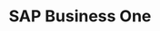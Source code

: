 ---
title: "SAP Business One"
seoTitle: "SAP Business One integration"
seoDescription: "Here’s how SAP Business One works with your applications to streamline your workflow."
summary: "Sap Business One is ERP software designed to streamline key processes within your business. Its provides real-time information to give you greater strategic insights. Stock2Shop has integrations to help automate B2C and B2B e-commerce transactions between SAP and your other applications"
lead: "Stock2Shop can integrate SAP Business One with various B2B and B2C ecommerce and logistic applications. Here is how we can help you automate your business."
image: "/uploads/logo-sap-business-one.png"
imageAlt: sap business one logo
type: "source"
source: "sap-business-one"
tags: ["erp"]
aliases:
    - /integrations/sap/
---